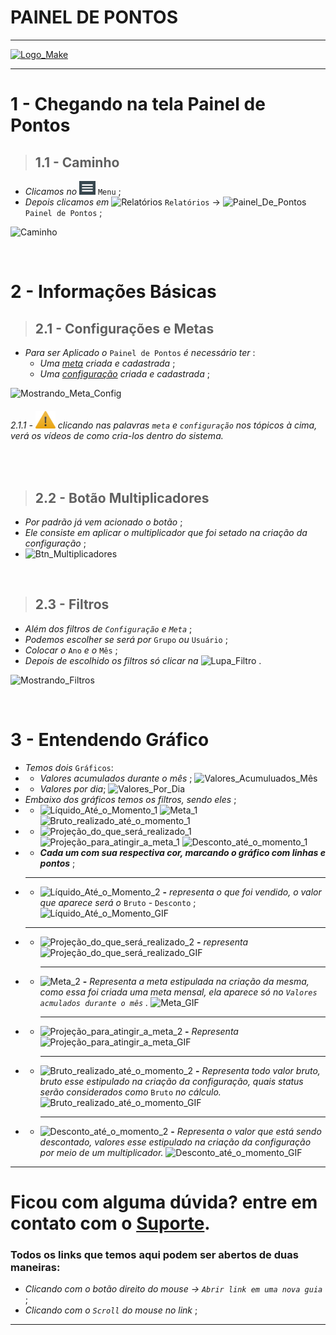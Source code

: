 # PAINEL DE PONTOS

---

[![Logo_Make](imgpadrao/make.png)](https://www.makesystem.com.br/)

---

# 1 - Chegando na tela Painel de Pontos
>## __1.1 - Caminho__
* _Clicamos no_ ![menu()](imgpadrao/menu.png) `Menu` ;
* _Depois clicamos em_  ![Relatórios](imgpadrao/relatórios.png) `Relatórios` -> ![Painel_De_Pontos](imgpadrao/PainelDePontos.png) `Painel de Pontos` ;
  
![Caminho](tela_painel_de_pontos/caminho.gif)

<br />

# 2 - Informações Básicas
>## __2.1 - Configurações e Metas__
* _Para ser Aplicado o_ `Painel de Pontos` _é necessário ter_ :
  * _Uma [meta](https://youtu.be/I9LTHVsGVlA?t=23) criada e cadastrada_ ;
  * _Uma [configuração](https://youtu.be/S8WrsXjE2uA?t=21) criada e cadastrada_ ;

![Mostrando_Meta_Config](tela_painel_de_pontos/meta_e_Config.gif)

###### 2.1.1 - ![Warning](imgpadrao/waarning.png) clicando nas palavras `meta` e `configuração` nos tópicos à cima, verá os vídeos de como cria-los dentro do sistema.

<br />

>## __2.2 - Botão Multiplicadores__
* _Por padrão já vem acionado o botão_ ;
* _Ele consiste em aplicar o multiplicador que foi setado na criação da configuração_ ;
* ![Btn_Multiplicadores](tela_painel_de_pontos/btn_multiplicadores.gif)

<br />

>## __2.3 - Filtros__
* _Além dos filtros de `Configuração` e `Meta`_ ;
* _Podemos escolher se será por_ `Grupo` _ou_ `Usuário` ;
* _Colocar o_ `Ano` _e o_ `Mês` ;
* _Depois de escolhido os filtros só clicar na_ ![Lupa_Filtro](imgpadrao/filtro2.png) .

![Mostrando_Filtros](tela_painel_de_pontos/filtros.gif)

<br />

# 3 - Entendendo Gráfico
* _Temos dois_ `Gráficos`:
* * _Valores acumulados durante o mês_ ;
   ![Valores_Acumuluados_Mês](tela_painel_de_pontos/valor_acumulado_mes.png)
* * _Valores por dia_;
    ![Valores_Por_Dia](tela_painel_de_pontos/valor_por_dia.png)
* _Embaixo dos gráficos temos os filtros, sendo eles_ ;
*  * ![Líquido_Até_o_Momento_1](tela_painel_de_pontos/liq_ate_o_momento.png) ![Meta_1](tela_painel_de_pontos/meta.png) ![Bruto_realizado_até_o_momento_1](tela_painel_de_pontos/bruto_realz_ate_o_momento.png)
*  * ![Projeção_do_que_será_realizado_1](tela_painel_de_pontos/projec_do_que_será_realizado.png) ![Projeção_para_atingir_a_meta_1](tela_painel_de_pontos/projec_para_atingir_meta.png) ![Desconto_até_o_momento_1](tela_painel_de_pontos/descontos_ate_o_momento.png)
*  * **_Cada um com sua respectiva cor, marcando o gráfico com linhas e pontos_** ;
   ___
*  * ![Líquido_Até_o_Momento_2](tela_painel_de_pontos/liq_ate_o_momento.png) **-** _representa o que foi vendido, o valor que aparece será o_ `Bruto` - `Desconto` ;
    ![Líquido_Até_o_Momento_GIF](tela_painel_de_pontos/liquido_até_o_momento.gif)
    ___
* * ![Projeção_do_que_será_realizado_2](tela_painel_de_pontos/projec_do_que_será_realizado.png) **-** _representa_
    ![Projeção_do_que_será_realizado_GIF](tela_painel_de_pontos/projeção_do_que_será_realizado.gif)
    ___
* * ![Meta_2](tela_painel_de_pontos/meta.png) **-** _Representa a meta estipulada na criação da mesma, como essa foi criada uma meta mensal, ela aparece só no `Valores acmulados durante o mês` ._
    ![Meta_GIF](tela_painel_de_pontos/meta.gif)
    ___
* * ![Projeção_para_atingir_a_meta_2](tela_painel_de_pontos/projec_para_atingir_meta.png) **-** _Representa_
    ![Projeção_para_atingir_a_meta_GIF](tela_painel_de_pontos/projeção_para_atingir_a_meta.gif)
    ___
* * ![Bruto_realizado_até_o_momento_2](tela_painel_de_pontos/bruto_realz_ate_o_momento.png) **-** _Representa todo valor bruto, bruto esse estipulado na criação da configuração, quais status serão considerados como_ `Bruto` _no cálculo._
    ![Bruto_realizado_até_o_momento_GIF](tela_painel_de_pontos/bruto_realizado_até_o_momento.gif)
    ___
* * ![Desconto_até_o_momento_2](tela_painel_de_pontos/descontos_ate_o_momento.png) **-** _Representa o valor que está sendo descontado, valores esse estipulado na criação da configuração por meio de um multiplicador._
    ![Desconto_até_o_momento_GIF](tela_painel_de_pontos/desconto_até_o_momento.gif)

---

# Ficou com alguma dúvida? entre em contato com o [Suporte](http://api.whatsapp.com/send?1=pt_BR&phone=555130661344).

### Todos os links que temos aqui podem ser abertos de duas maneiras:
* _Clicando com o botão direito do mouse -> `Abrir link em uma nova guia`_ ;
* _Clicando com o `Scroll` do mouse no link_ ;

---